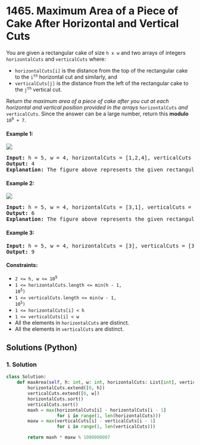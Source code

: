 # 1465. Maximum Area of a Piece of Cake After Horizontal and Vertical Cuts
You are given a rectangular cake of size `h x w` and two arrays of integers `horizontalCuts` and `verticalCuts` where:
* `horizontalCuts[i]` is the distance from the top of the rectangular cake to the <code>i<sup>th</sup></code> horizontal cut and similarly, and
* `verticalCuts[j]` is the distance from the left of the rectangular cake to the <code>j<sup>th</sup></code> vertical cut.

Return *the maximum area of a piece of cake after you cut at each horizontal and vertical position provided in the arrays* `horizontalCuts` *and* `verticalCuts`. Since the answer can be a large number, return this **modulo** <code>10<sup>9</sup> + 7</code>.

#### Example 1:
![](https://assets.leetcode.com/uploads/2020/05/14/leetcode_max_area_2.png)
<pre>
<strong>Input:</strong> h = 5, w = 4, horizontalCuts = [1,2,4], verticalCuts = [1,3]
<strong>Output:</strong> 4
<strong>Explanation:</strong> The figure above represents the given rectangular cake. Red lines are the horizontal and vertical cuts. After you cut the cake, the green piece of cake has the maximum area.
</pre>

#### Example 2:
![](https://assets.leetcode.com/uploads/2020/05/14/leetcode_max_area_3.png)
<pre>
<strong>Input:</strong> h = 5, w = 4, horizontalCuts = [3,1], verticalCuts = [1]
<strong>Output:</strong> 6
<strong>Explanation:</strong> The figure above represents the given rectangular cake. Red lines are the horizontal and vertical cuts. After you cut the cake, the green and yellow pieces of cake have the maximum area.
</pre>

#### Example 3:
<pre>
<strong>Input:</strong> h = 5, w = 4, horizontalCuts = [3], verticalCuts = [3]
<strong>Output:</strong> 9
</pre>

#### Constraints:
* <code>2 <= h, w <= 10<sup>9</sup></code>
* <code>1 <= horizontalCuts.length <= min(h - 1, 10<sup>5</sup>)</code>
* <code>1 <= verticalCuts.length <= min(w - 1, 10<sup>5</sup>)</code>
* `1 <= horizontalCuts[i] < h`
* `1 <= verticalCuts[i] < w`
* All the elements in `horizontalCuts` are distinct.
* All the elements in `verticalCuts` are distinct.

## Solutions (Python)

### 1. Solution
```Python
class Solution:
    def maxArea(self, h: int, w: int, horizontalCuts: List[int], verticalCuts: List[int]) -> int:
        horizontalCuts.extend([0, h])
        verticalCuts.extend([0, w])
        horizontalCuts.sort()
        verticalCuts.sort()
        maxh = max(horizontalCuts[i] - horizontalCuts[i - 1]
                   for i in range(1, len(horizontalCuts)))
        maxw = max(verticalCuts[i] - verticalCuts[i - 1]
                   for i in range(1, len(verticalCuts)))

        return maxh * maxw % 1000000007
```
